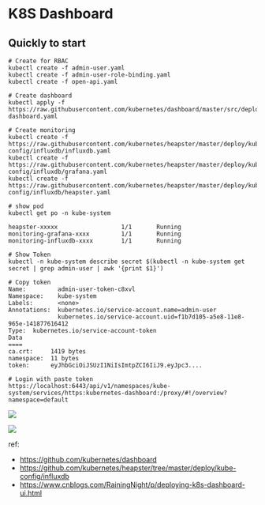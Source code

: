 # K8S Dashboard


## Quickly to start

```
# Create for RBAC
kubectl create -f admin-user.yaml
kubectl create -f admin-user-role-binding.yaml
kubectl create -f open-api.yaml

# Create dashboard
kubectl apply -f https://raw.githubusercontent.com/kubernetes/dashboard/master/src/deploy/recommended/kubernetes-dashboard.yaml
 
# Create monitoring
kubectl create -f https://raw.githubusercontent.com/kubernetes/heapster/master/deploy/kube-config/influxdb/influxdb.yaml
kubectl create -f https://raw.githubusercontent.com/kubernetes/heapster/master/deploy/kube-config/influxdb/grafana.yaml
kubectl create -f https://raw.githubusercontent.com/kubernetes/heapster/master/deploy/kube-config/influxdb/heapster.yaml

# show pod
kubectl get po -n kube-system

heapster-xxxxx                  1/1       Running 
monitoring-grafana-xxxx         1/1       Running
monitoring-influxdb-xxxx        1/1       Running
```
```
# Show Token
kubectl -n kube-system describe secret $(kubectl -n kube-system get secret | grep admin-user | awk '{print $1}')

# Copy token
Name:         admin-user-token-c8xvl
Namespace:    kube-system
Labels:       <none>
Annotations:  kubernetes.io/service-account.name=admin-user
              kubernetes.io/service-account.uid=f1b7d105-a5e8-11e8-965e-141877616412
Type:  kubernetes.io/service-account-token
Data
====
ca.crt:     1419 bytes
namespace:  11 bytes
token:      eyJhbGciOiJSUzI1NiIsImtpZCI6IiJ9.eyJpc3....
```

```
# Login with paste token
https://localhost:6443/api/v1/namespaces/kube-system/services/https:kubernetes-dashboard:/proxy/#!/overview?namespace=default
```
![](https://i.imgur.com/t0uiytF.png)


![](https://i.imgur.com/oj9g1uM.png)


ref:
* https://github.com/kubernetes/dashboard
* https://github.com/kubernetes/heapster/tree/master/deploy/kube-config/influxdb
* https://www.cnblogs.com/RainingNight/p/deploying-k8s-dashboard-ui.html
